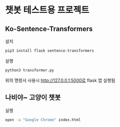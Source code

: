 # 챗봇 테스트용 프로젝트

## Ko-Sentence-Transformers

설치

``` bash
pip3 install flask sentence-transformers
```

실행

``` bash
python3 transformer.py
```

위의 명령서 사용시 <http://127.0.0.1:5000로> flask 앱 실행됨

## 나비야~ 고양이 챗봇

실행

``` bash
open -a "Google Chrome" index.html
```
